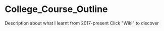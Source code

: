 # College_Course_Outline
Description about what I learnt from 2017-present
Click "Wiki" to discover 
